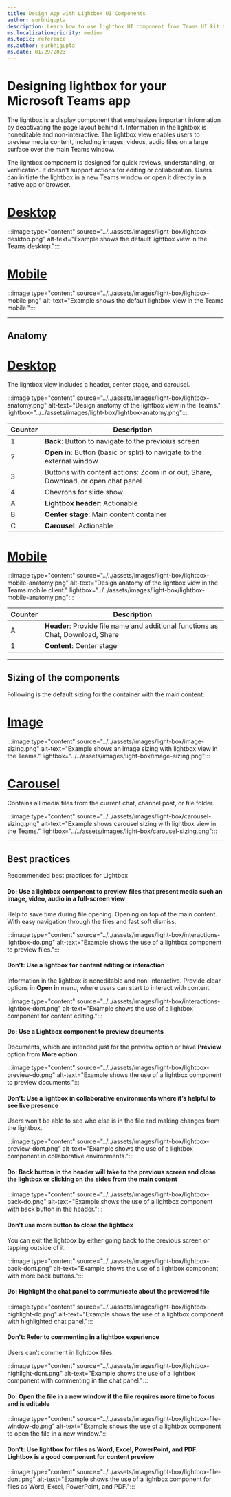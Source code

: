```yaml
---
title: Design App with Lightbox UI Components
author: surbhigupta
description: Learn how to use lightbox UI component from Teams UI kit to build Microsoft Teams apps such as anatomy, sizing of the components, and its best practices.
ms.localizationpriority: medium
ms.topic: reference
ms.author: surbhigupta
ms.date: 01/29/2023
---
```


# Designing lightbox for your Microsoft Teams app

The lightbox is a display component that emphasizes important information by deactivating the page layout behind it. Information in the lightbox is noneditable and non-interactive. The lightbox view enables users to preview media content, including images, videos, audio files on a large surface over the main Teams window.

The lightbox component is designed for quick reviews, understanding, or verification. It doesn't support actions for editing or collaboration. Users can initiate the lightbox in a new Teams window or open it directly in a native app or browser.

# [Desktop](#tab/desktop)

:::image type="content" source="../../assets/images/light-box/lightbox-desktop.png" alt-text="Example shows the default lightbox view in the Teams desktop.":::

# [Mobile](#tab/mobile)

:::image type="content" source="../../assets/images/light-box/lightbox-mobile.png" alt-text="Example shows the default lightbox view in the Teams mobile.":::

---

## Anatomy

# [Desktop](#tab/desktop)

The lightbox view includes a header, center stage, and carousel.

:::image type="content" source="../../assets/images/light-box/lightbox-anatomy.png" alt-text="Design anatomy of the lightbox view in the Teams." lightbox="../../assets/images/light-box/lightbox-anatomy.png":::

|Counter|Description|
|----------|-----------|
|1|**Back**: Button to navigate to the previoius screen|
|2|**Open in**: Button (basic or split) to navigate to the external window|
|3|Buttons with content actions: Zoom in or out, Share, Download, or open chat panel|
|4|Chevrons for slide show|
|A|**Lightbox header**: Actionable|
|B|**Center stage**: Main content container|
|C|**Carousel**: Actionable|

# [Mobile](#tab/mobile)

:::image type="content" source="../../assets/images/light-box/lightbox-mobile-anatomy.png" alt-text="Design anatomy of the lightbox view in the Teams mobile client." lightbox="../../assets/images/light-box/lightbox-mobile-anatomy.png":::

|Counter|Description|
|----------|-----------|
|A|**Header**: Provide file name and additional functions as Chat, Download, Share|
|1|**Content**: Center stage|

---

## Sizing of the components

Following is the default sizing for the container with the main content:

# [Image](#tab/image)

:::image type="content" source="../../assets/images/light-box/image-sizing.png" alt-text="Example shows an image sizing with lightbox view in the Teams." lightbox="../../assets/images/light-box/image-sizing.png":::

# [Carousel](#tab/carousel)

Contains all media files from the current chat, channel post, or file folder.

:::image type="content" source="../../assets/images/light-box/carousel-sizing.png" alt-text="Example shows carousel sizing with lightbox view in the Teams." lightbox="../../assets/images/light-box/carousel-sizing.png":::

---

## Best practices

Recommended best practices for Lightbox

#### Do: Use a lightbox component to preview files that present media such an image, video, audio in a full-screen view

Help to save time during file opening. Opening on top of the main content. With easy navigation through the files and fast soft dismiss.

:::image type="content" source="../../assets/images/light-box/interactions-lightbox-do.png" alt-text="Example shows the use of a lightbox component to preview files.":::

#### Don't: Use a lightbox for content editing or interaction

Information in the lightbox is noneditable and non-interactive. Provide clear options in **Open in** menu, where users can start to interact with content.

:::image type="content" source="../../assets/images/light-box/interactions-lightbox-dont.png" alt-text="Example shows the use of a lightbox component for content editing.":::

#### Do: Use a Lightbox component to preview documents

Documents, which are intended just for the preview option or have **Preview** option from **More option**.

:::image type="content" source="../../assets/images/light-box/lightbox-preview-do.png" alt-text="Example shows the use of a lightbox component to preview documents.":::

#### Don't: Use a lightbox in collaborative environments where it’s helpful to see live presence

Users won’t be able to see who else is in the file and making changes from the lightbox.

:::image type="content" source="../../assets/images/light-box/lightbox-preview-dont.png" alt-text="Example shows the use of a lightbox component in collaborative environments.":::

#### Do: Back button in the header will take to the previous screen and close the lightbox or clicking on the sides from the main content

:::image type="content" source="../../assets/images/light-box/lightbox-back-do.png" alt-text="Example shows the use of a lightbox component with back button in the header.":::

#### Don't use more button to close the lightbox

You can exit the lightbox by either going back to the previous screen or tapping outside of it.

:::image type="content" source="../../assets/images/light-box/lightbox-back-dont.png" alt-text="Example shows the use of a lightbox component with more back buttons.":::

#### Do: Highlight the chat panel to communicate about the previewed file

:::image type="content" source="../../assets/images/light-box/lightbox-highlight-do.png" alt-text="Example shows the use of a lightbox component with highlighted chat panel.":::

#### Don't: Refer to commenting in a lightbox experience

Users can’t comment in lightbox files.

:::image type="content" source="../../assets/images/light-box/lightbox-highlight-dont.png" alt-text="Example shows the use of a lightbox component with commenting in the chat panel.":::

#### Do: Open the file in a new window if the file requires more time to focus and is editable

:::image type="content" source="../../assets/images/light-box/lightbox-file-window-do.png" alt-text="Example shows the use of a lightbox component to open the file in a new window.":::

#### Don't: Use lightbox for files as Word, Excel, PowerPoint, and PDF. Lightbox is a good component for content preview

:::image type="content" source="../../assets/images/light-box/lightbox-file-dont.png" alt-text="Example shows the use of a lightbox component for files as Word, Excel, PowerPoint, and PDF.":::
